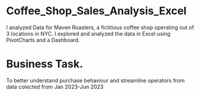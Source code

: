 # Coffee_Shop_Sales_Analysis_Excel
I analyzed Data for Maven Roasters, a fictitious coffee shop operating out of 3 locations in NYC. I explored and analyzed the data in Excel using PivotCharts and a Dashboard.

# Business Task.  
To better understand purchase behaviour and streamline operators from data colected from Jan 2023-Jun 2023
